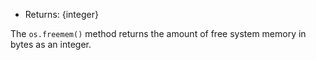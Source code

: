 <!-- YAML
added: v0.3.3
-->

* Returns: {integer}

The `os.freemem()` method returns the amount of free system memory in bytes as
an integer.

